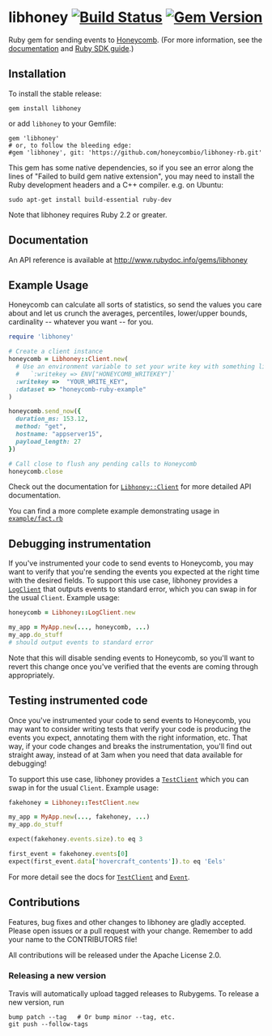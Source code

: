 # libhoney [![Build Status](https://travis-ci.org/honeycombio/libhoney-rb.svg?branch=master)](https://travis-ci.org/honeycombio/libhoney-rb) [![Gem Version](https://badge.fury.io/rb/libhoney.svg)](https://badge.fury.io/rb/libhoney)

Ruby gem for sending events to [Honeycomb](https://honeycomb.io). (For more information, see the [documentation](https://honeycomb.io/docs/) and [Ruby SDK guide](https://honeycomb.io/docs/connect/ruby).)

## Installation

To install the stable release:

```
gem install libhoney
```

or add `libhoney` to your Gemfile:

```
gem 'libhoney'
# or, to follow the bleeding edge:
#gem 'libhoney', git: 'https://github.com/honeycombio/libhoney-rb.git'
```

This gem has some native dependencies, so if you see an error along the lines of "Failed to build gem native extension", you may need to install the Ruby development headers and a C++ compiler. e.g. on Ubuntu:

```
sudo apt-get install build-essential ruby-dev
```

Note that libhoney requires Ruby 2.2 or greater.


## Documentation

An API reference is available at http://www.rubydoc.info/gems/libhoney

## Example Usage

Honeycomb can calculate all sorts of statistics, so send the values you care about and let us crunch the averages, percentiles, lower/upper bounds, cardinality -- whatever you want -- for you.

```ruby
require 'libhoney'

# Create a client instance
honeycomb = Libhoney::Client.new(
  # Use an environment variable to set your write key with something like
  #   `:writekey => ENV["HONEYCOMB_WRITEKEY"]`
  :writekey =>  "YOUR_WRITE_KEY",
  :dataset => "honeycomb-ruby-example"
)

honeycomb.send_now({
  duration_ms: 153.12,
  method: "get",
  hostname: "appserver15",
  payload_length: 27
})

# Call close to flush any pending calls to Honeycomb
honeycomb.close
```

Check out the documentation for [`Libhoney::Client`](http://www.rubydoc.info/gems/libhoney/Libhoney/Client) for more detailed API documentation.

You can find a more complete example demonstrating usage in [`example/fact.rb`](example/fact.rb)

## Debugging instrumentation

If you've instrumented your code to send events to Honeycomb, you may want to
verify that you're sending the events you expected at the right time with the
desired fields. To support this use case, libhoney provides a
[`LogClient`](http://www.rubydoc.info/gems/libhoney/Libhoney/LogClient) that
outputs events to standard error, which you can swap in for the usual `Client`.
Example usage:

```ruby
honeycomb = Libhoney::LogClient.new

my_app = MyApp.new(..., honeycomb, ...)
my_app.do_stuff
# should output events to standard error
```

Note that this will disable sending events to Honeycomb, so you'll want to
revert this change once you've verified that the events are coming through
appropriately.

## Testing instrumented code

Once you've instrumented your code to send events to Honeycomb, you may want to
consider writing tests that verify your code is producing the events you expect,
annotating them with the right information, etc. That way, if your code changes
and breaks the instrumentation, you'll find out straight away, instead of at 3am
when you need that data available for debugging!

To support this use case, libhoney provides a
[`TestClient`](http://www.rubydoc.info/gems/libhoney/Libhoney/TestClient) which
you can swap in for the usual `Client`. Example usage:

```ruby
fakehoney = Libhoney::TestClient.new

my_app = MyApp.new(..., fakehoney, ...)
my_app.do_stuff

expect(fakehoney.events.size).to eq 3

first_event = fakehoney.events[0]
expect(first_event.data['hovercraft_contents']).to eq 'Eels'
```

For more detail see the docs for
[`TestClient`](http://www.rubydoc.info/gems/libhoney/Libhoney/TestClient) and
[`Event`](http://www.rubydoc.info/gems/libhoney/Libhoney/Event).

## Contributions

Features, bug fixes and other changes to libhoney are gladly accepted. Please
open issues or a pull request with your change. Remember to add your name to the
CONTRIBUTORS file!

All contributions will be released under the Apache License 2.0.

### Releasing a new version

Travis will automatically upload tagged releases to Rubygems. To release a new
version, run
```
bump patch --tag   # Or bump minor --tag, etc.
git push --follow-tags
```

